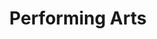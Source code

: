 ---
pid: ch331
title: Performing Arts
location_transcription: near a performing arts venue
coordinates: "[-75.164771686529, 39.94677596633]"
zipcode: '20011'
gen_neighborhood: 
neighborhood: 
outside_phl: 'Washington DC '
age: '24'
age_range: 20-29
instagram: 
image_file_name: ch_331.jpg
proposal_transcription: |-
  This is supposed to be a monument to performing artists- each would be placed throughout a green space, not necessarily side by side.
  FILM THEATER MUSIC DANCE
topic: Music
topic_summary: 0, 0, 0
type: Park,Other No Form
keywords_other: 
credit: Elle Marie Sullivan
image_labels: 
twitter: 
facebook: 
permalink: "/monuments/ch331/"
layout: item-page
---